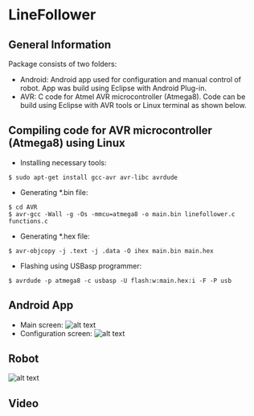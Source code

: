 # LineFollower

## General Information
Package consists of two folders:
- Android: Android app used for configuration and manual control of robot. App was build using Eclipse with Android Plug-in.
- AVR: C code for Atmel AVR microcontroller (Atmega8). Code can be build using Eclipse with AVR tools or Linux terminal as shown below.
## Compiling code for AVR microcontroller (Atmega8) using Linux
- Installing necessary tools:
```
$ sudo apt-get install gcc-avr avr-libc avrdude
```
- Generating *.bin file:
```
$ cd AVR
$ avr-gcc -Wall -g -Os -mmcu=atmega8 -o main.bin linefollower.c functions.c
```
- Generating *.hex file:
```
$ avr-objcopy -j .text -j .data -O ihex main.bin main.hex
```

- Flashing using USBasp programmer:
```
$ avrdude -p atmega8 -c usbasp -U flash:w:main.hex:i -F -P usb
```

## Android App

- Main screen:
![alt text](https://github.com/kcwian/LineFollower/imgs/app1.png)
- Configuration screen:
![alt text](https://github.com/kcwian/LineFollower/imgs/app2.png)

## Robot

![alt text](https://github.com/kcwian/LineFollower/imgs/linefollower.jpg)

## Video